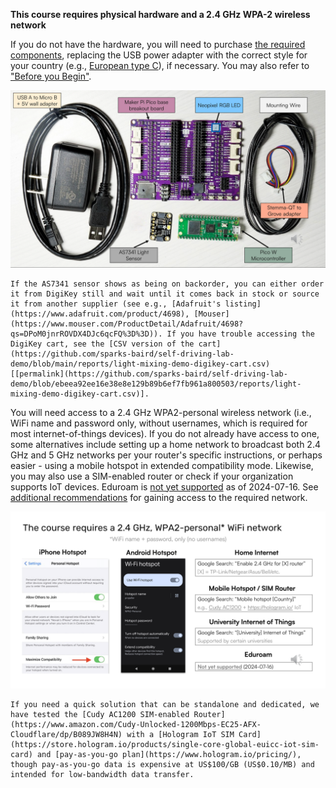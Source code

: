 **This course requires physical hardware and a 2.4 GHz WPA-2 wireless network**

If you do not have the hardware, you will need to purchase [the required components](https://www.digikey.com/short/wj34bfjr), replacing the USB power adapter with the correct style for your country (e.g., [European type C](https://www.digikey.de/en/products/detail/cui-inc/SWI5-5-E-I38/5287193)), if necessary. You may also refer to ["Before you Begin"](https://www.sciencedirect.com/science/article/pii/S2666166723002964?via%3Dihub#sec1).

![Hardware annotated](hardware-annotated.png)

```{tip}
If the AS7341 sensor shows as being on backorder, you can either order it from DigiKey still and wait until it comes back in stock or source it from another supplier (see e.g., [Adafruit's listing](https://www.adafruit.com/product/4698), [Mouser](https://www.mouser.com/ProductDetail/Adafruit/4698?qs=DPoM0jnrROVDX4DJc6qcFQ%3D%3D)). If you have trouble accessing the DigiKey cart, see the [CSV version of the cart](https://github.com/sparks-baird/self-driving-lab-demo/blob/main/reports/light-mixing-demo-digikey-cart.csv) [[permalink](https://github.com/sparks-baird/self-driving-lab-demo/blob/ebeea92ee16e38e8e129b89b6ef7fb961a800503/reports/light-mixing-demo-digikey-cart.csv)].
```

You will need access to a 2.4 GHz WPA2-personal wireless network (i.e., WiFi name and password only, without usernames, which is required for most internet-of-things devices). If you do not already have access to one, some alternatives include setting up a home network to broadcast both 2.4 GHz and 5 GHz networks per your router's specific instructions, or perhaps easier - using a mobile hotspot in extended compatibility mode. Likewise, you may also use a SIM-enabled router or check if your organization supports IoT devices. Eduroam is [not yet supported](https://raspberrypi.stackexchange.com/questions/139096/how-can-i-connect-my-raspberry-pi-pico-w-to-an-eduroam-wifi-access-point-wpa-au) as of 2024-07-16. See [additional recommendations](https://github.com/sparks-baird/self-driving-lab-demo/discussions/83) for gaining access to the required network.

![Wifi Help](wifi-help.png)

```{tip}
If you need a quick solution that can be standalone and dedicated, we have tested the [Cudy AC1200 SIM-enabled Router](https://www.amazon.com/Cudy-Unlocked-1200Mbps-EC25-AFX-Cloudflare/dp/B089JW8H4N) with a [Hologram IoT SIM Card](https://store.hologram.io/products/single-core-global-euicc-iot-sim-card) and [pay-as-you-go plan](https://www.hologram.io/pricing/), though pay-as-you-go data is expensive at US$100/GB (US$0.10/MB) and intended for low-bandwidth data transfer.
```